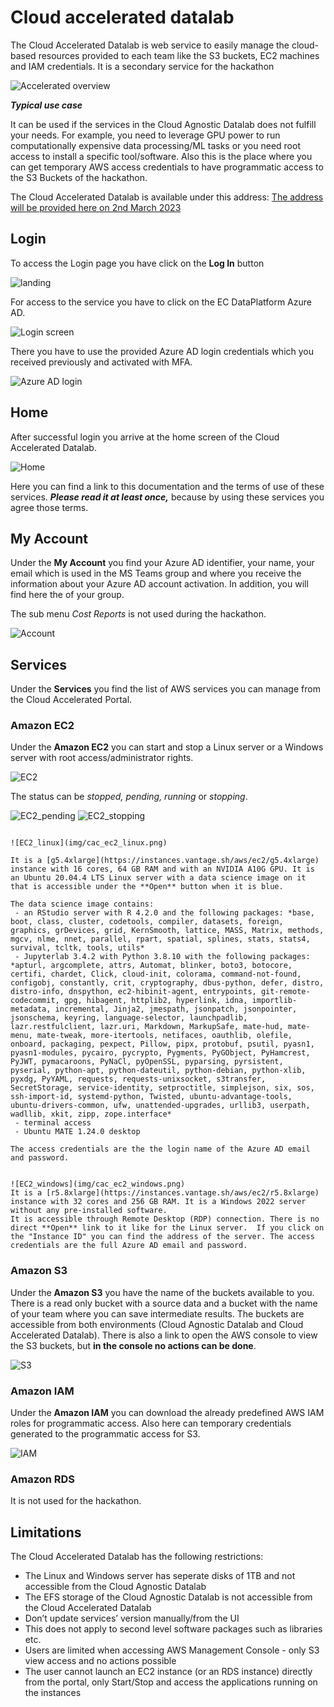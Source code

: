 # Cloud accelerated datalab

The Cloud Accelerated Datalab is web service to easily manage the cloud-based resources provided to each team like the S3 buckets, EC2 machines and IAM credentials. It is a secondary service for the hackathon

![Accelerated overview](img/accelerated_overview.png)

***Typical use case***

It can be used if the services in the Cloud Agnostic Datalab does not fulfill your needs. For example, you need to leverage GPU power to run computationally expensive data processing/ML tasks or you need root access to install a specific tool/software. Also this is the place where you can get temporary AWS access credentials to have programmatic access to the S3 Buckets of the hackathon.


The Cloud Accelerated Datalab is available under this address: [The address will be provided here on 2nd March 2023](cloud-accelerated.md)

## Login

To access the Login page you have click on the **Log In** button

![landing](img/cac_landing.png)

For access to the service you have to click on the EC DataPlatform Azure AD.

![Login screen](img/cac_login_highlighted.png)

There you have to use the provided Azure AD login credentials which you received previously and activated with MFA.

![Azure AD login](img/azure_ad.png)

## Home

After successful login you arrive at the home screen of the Cloud Accelerated Datalab.

![Home](img/cac_home.png)

Here you can find a link to this documentation and the terms of use of these services. ***Please read it at least once,*** because by using these services you agree those terms. 

## My Account

Under the **My Account** you find your Azure AD identifier, your name, your email which is used in the MS Teams group and where you receive the information about your Azure AD account activation. In addition, you will find here the of your group.

The sub menu *Cost Reports* is not used during the hackathon.

![Account](img/cac_account.png)

## Services 

Under the **Services** you find the list of AWS services you can manage from the Cloud Accelerated Portal. 

### Amazon EC2

Under the **Amazon EC2** you can start and stop a Linux server or a Windows server with root access/administrator rights.

![EC2](img/cac_ec2.png)

The status can be *stopped, pending, running* or *stopping*. 

![EC2_pending](img/cac_ec2_pending.png)
![EC2_stopping](img/cac_ec2_stopping.png)



```{dropdown} Linux server

![EC2_linux](img/cac_ec2_linux.png)

It is a [g5.4xlarge](https://instances.vantage.sh/aws/ec2/g5.4xlarge) instance with 16 cores, 64 GB RAM and with an NVIDIA A10G GPU. It is an Ubuntu 20.04.4 LTS Linux server with a data science image on it that is accessible under the **Open** button when it is blue.

The data science image contains:
 - an RStudio server with R 4.2.0 and the following packages: *base, boot, class, cluster, codetools, compiler, datasets, foreign, graphics, grDevices, grid, KernSmooth, lattice, MASS, Matrix, methods, mgcv, nlme, nnet, parallel, rpart, spatial, splines, stats, stats4, survival, tcltk, tools, utils*  
 - Jupyterlab 3.4.2 with Python 3.8.10 with the following packages: *apturl, argcomplete, attrs, Automat, blinker, boto3, botocore, certifi, chardet, Click, cloud-init, colorama, command-not-found, configobj, constantly, crit, cryptography, dbus-python, defer, distro, distro-info, dnspython, ec2-hibinit-agent, entrypoints, git-remote-codecommit, gpg, hibagent, httplib2, hyperlink, idna, importlib-metadata, incremental, Jinja2, jmespath, jsonpatch, jsonpointer, jsonschema, keyring, language-selector, launchpadlib, lazr.restfulclient, lazr.uri, Markdown, MarkupSafe, mate-hud, mate-menu, mate-tweak, more-itertools, netifaces, oauthlib, olefile, onboard, packaging, pexpect, Pillow, pipx, protobuf, psutil, pyasn1, pyasn1-modules, pycairo, pycrypto, Pygments, PyGObject, PyHamcrest, PyJWT, pymacaroons, PyNaCl, pyOpenSSL, pyparsing, pyrsistent, pyserial, python-apt, python-dateutil, python-debian, python-xlib, pyxdg, PyYAML, requests, requests-unixsocket, s3transfer, SecretStorage, service-identity, setproctitle, simplejson, six, sos, ssh-import-id, systemd-python, Twisted, ubuntu-advantage-tools, ubuntu-drivers-common, ufw, unattended-upgrades, urllib3, userpath, wadllib, xkit, zipp, zope.interface*
 - terminal access
 - Ubuntu MATE 1.24.0 desktop 

The access credentials are the the login name of the Azure AD email and password.

```

```{dropdown} Windows server

![EC2_windows](img/cac_ec2_windows.png)
It is a [r5.8xlarge](https://instances.vantage.sh/aws/ec2/r5.8xlarge) instance with 32 cores and 256 GB RAM. It is a Windows 2022 server without any pre-installed software. 
It is accessible through Remote Desktop (RDP) connection. There is no direct **Open** link to it like for the Linux server.  If you click on the "Instance ID" you can find the address of the server. The access credentials are the full Azure AD email and password.    
```

### Amazon S3

Under the **Amazon S3** you have the name of the buckets available to you. There is a read only bucket with a source data and a bucket with the name of your team where you can save intermediate results. The buckets are accessible from both environments (Cloud Agnostic Datalab and Cloud Accelerated Datalab). There is also a link to open the AWS console to view the S3 buckets, but **in the console no actions can be done**. 

![S3](img/cac_s3.png)

### Amazon IAM

Under the **Amazon IAM** you can download the already predefined AWS IAM roles for programmatic access. Also here can temporary credentials generated to the programmatic access for S3. 

![IAM](img/cac_iam.png)

### Amazon RDS

It is not used for the hackathon.

## Limitations

The Cloud Accelerated Datalab has the following restrictions:

 - The Linux and Windows server has seperate disks of 1TB and not accessible from the Cloud Agnostic Datalab
 - The EFS storage of the Cloud Agnostic Datalab is not accessible from the Cloud Accelerated Datalab
 - Don’t update services’ version manually/from the UI
 - This does not apply to second level software packages such as libraries etc.
 - Users are limited when accessing AWS Management Console - only S3 view access and no actions possible
 - The user cannot launch an EC2 instance (or an RDS instance) directly from the portal, only Start/Stop and access the applications running on the instances

